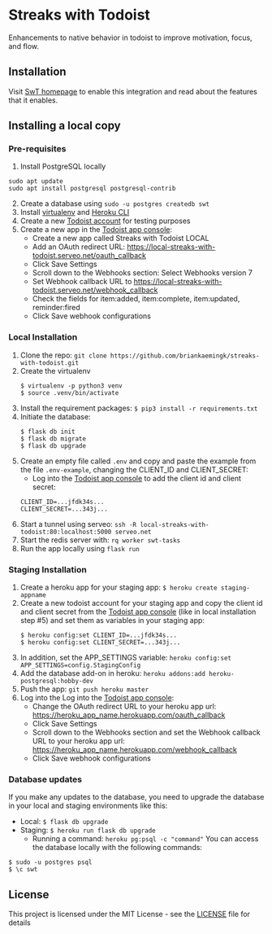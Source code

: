 # Streaks with Todoist 
Enhancements to native behavior in todoist to improve motivation, focus, and flow.

## Installation

Visit [SwT homepage](https://streaks-with-todoist.herokuapp.com) to enable this integration and read about the features that it enables.

## Installing a local copy

### Pre-requisites

1. Install PostgreSQL locally
```
sudo apt update
sudo apt install postgresql postgresql-contrib
```
2. Create a database using `sudo -u postgres createdb swt`
3. Install [virtualenv](https://virtualenv.pypa.io/en/latest/installation/) and [Heroku CLI](https://devcenter.heroku.com/articles/heroku-cli)
4. Create a new [Todoist account](http://todoist.com) for testing purposes 
5. Create a new app in the [Todoist app console](https://developer.todoist.com/appconsole.html):
    * Create a new app called Streaks with Todoist LOCAL
    * Add an OAuth redirect URL: https://local-streaks-with-todoist.serveo.net/oauth_callback
    * Click Save Settings
    * Scroll down to the Webhooks section: Select Webhooks version 7
    * Set Webhook callback URL to https://local-streaks-with-todoist.serveo.net/webhook_callback
    * Check the fields for item:added, item:complete, item:updated, reminder:fired
    * Click Save webhook configurations


### Local Installation

1. Clone the repo: `git clone https://github.com/briankaemingk/streaks-with-todoist.git`
2. Create the virtualenv
    ```
    $ virtualenv -p python3 venv  
    $ source .venv/bin/activate
    ```
3. Install the requirement packages:  `$ pip3 install -r requirements.txt`
4. Initiate the database:
    ```
    $ flask db init
    $ flask db migrate
    $ flask db upgrade 
    ```
5. Create an empty file called `.env` and copy and paste the example from the file `.env-example`, changing the CLIENT_ID and CLIENT_SECRET:
    * Log into the [Todoist app console](https://developer.todoist.com/appconsole.html) to add the client id and client secret:
    ```
    CLIENT_ID=...jfdk34s...
    CLIENT_SECRET=...343j...
    ```    
6. Start a tunnel using serveo: `ssh -R local-streaks-with-todoist:80:localhost:5000 serveo.net` 
7. Start the redis server with: `rq worker swt-tasks`
7. Run the app locally using `flask run`

### Staging Installation

1. Create a heroku app for your staging app: `$ heroku create staging-appname`
2. Create a new todoist account for your staging app and copy the client id and client secret from the [Todoist app console](https://developer.todoist.com/appconsole.html) (like in local installation step #5) and set them as variables in your staging app:
    ```
    $ heroku config:set CLIENT_ID=...jfdk34s...
    $ heroku config:set CLIENT_SECRET=...343j...
    ```
3. In addition, set the APP_SETTINGS variable: `heroku config:set APP_SETTINGS=config.StagingConfig`
4. Add the database add-on in heroku: `heroku addons:add heroku-postgresql:hobby-dev`
5. Push the app: `git push heroku master`
6. Log into the  Log into the [Todoist app console](https://developer.todoist.com/appconsole.html):
    * Change the OAuth redirect URL to your heroku app url: https://heroku_app_name.herokuapp.com/oauth_callback
    * Click Save Settings
    * Scroll down to the Webhooks section and set the Webhook callback URL to your heroku app url: https://heroku_app_name.herokuapp.com/webhook_callback
    * Click Save webhook configurations
    
### Database updates
If you make any updates to the database, you need to upgrade the database in your local and staging environments like this:

* Local: `$ flask db upgrade`  
* Staging: `$ heroku run flask db upgrade`
    * Running a command: `heroku pg:psql -c "command"`
You can access the database locally with the following commands:
```
$ sudo -u postgres psql
$ \c swt
```

## License

This project is licensed under the MIT License - see the [LICENSE](LICENSE) file for details
